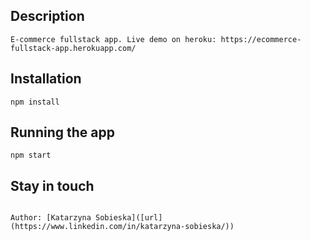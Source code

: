 ## Description

```
E-commerce fullstack app. Live demo on heroku: https://ecommerce-fullstack-app.herokuapp.com/
```

## Installation

```
npm install
```

## Running the app

```
npm start
```

## Stay in touch

```

Author: [Katarzyna Sobieska]([url](https://www.linkedin.com/in/katarzyna-sobieska/))
```

